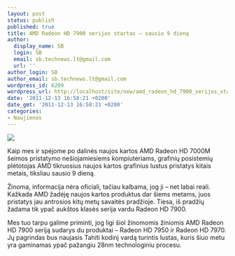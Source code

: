 ```yaml
---
layout: post
status: publish
published: true
title: AMD Radeon HD 7900 serijos startas – sausio 9 dieną
author:
  display_name: SB
  login: SB
  email: sb.technews.lt@gmail.com
  url: ''
author_login: SB
author_email: sb.technews.lt@gmail.com
wordpress_id: 6209
wordpress_url: http://localhost/site/new/amd_radeon_hd_7900_serijos_startas__sausio_9_diena/
date: '2011-12-13 16:58:21 +0200'
date_gmt: '2011-12-13 16:58:21 +0200'
categories:
- Naujienos
---
```

<div class="imgright"><img src="http://technews.lt/upload/amd-hd-6950-video-card.jpg"  /></div>
<p>Kaip mes ir spėjome po dalinės naujos kartos AMD Radeon HD 7000M šeimos pristatymo nešiojamiesiems kompiuteriams, grafinių posistemių plėtotojas AMD tikruosius naujos kartos grafinius lustus pristatys kitais metais, tiksliau sausio 9 dieną.</p>
<p>Žinoma, informacija nėra oficiali, tačiau kalbama, jog ji – net labai reali. Kažkada AMD žadėję naujos kartos produktus dar šiems metams, juos pristatys jau antrosios kitų metų savaitės pradžioje. Tiesa, iš pradžių žadama tik ypač aukštos klasės serija vardu Radeon HD 7900.</p>
<p>Mes tuo tarpu galime priminti, jog ligi šiol žinomomis žiniomis AMD Radeon HD 7900 seriją sudarys du produktai – Radeon HD 7950 ir Radeon HD 7970. Jų pagrindas bus naujasis Tahiti kodinį vardą turintis lustas, kuris šiuo metu yra gaminamas ypač pažangiu 28nm technologiniu procesu.</p>
